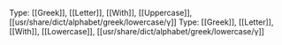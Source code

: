 Type: [[Greek]], [[Letter]], [[With]], [[Uppercase]], [[usr/share/dict/alphabet/greek/lowercase/γ]]
Type: [[Greek]], [[Letter]], [[With]], [[Lowercase]], [[usr/share/dict/alphabet/greek/lowercase/γ]]
